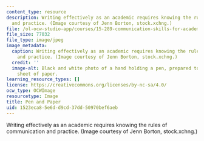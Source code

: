 ```yaml
---
content_type: resource
description: Writing effectively as an academic requires knowing the rules of communication
  and practice. (Image courtesy of Jenn Borton, stock.xchng.)
file: /ol-ocw-studio-app/courses/15-289-communication-skills-for-academics-spring-2002/1523eca85e6dd9cd37dd50970bef6aeb_15-289s02.jpg
file_size: 77032
file_type: image/jpeg
image_metadata:
  caption: Writing effectively as an academic requires knowing the rules of communication
    and practice. (Image courtesy of Jenn Borton, stock.xchng.)
  credit: ''
  image-alt: Black and white photo of a hand holding a pen, prepared to write on a
    sheet of paper.
learning_resource_types: []
license: https://creativecommons.org/licenses/by-nc-sa/4.0/
ocw_type: OCWImage
resourcetype: Image
title: Pen and Paper
uid: 1523eca8-5e6d-d9cd-37dd-50970bef6aeb
---
```

Writing effectively as an academic requires knowing the rules of communication and practice. (Image courtesy of Jenn Borton, stock.xchng.)